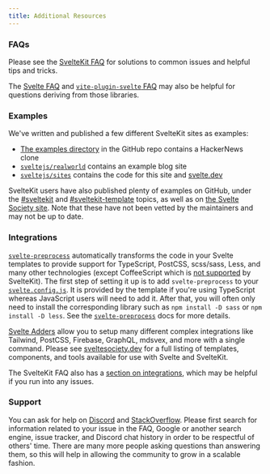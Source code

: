 ```yaml
---
title: Additional Resources
---
```


### FAQs

Please see the [SvelteKit FAQ](/faq) for solutions to common issues and helpful tips and tricks.

The [Svelte FAQ](https://svelte.dev/faq) and [`vite-plugin-svelte` FAQ](https://github.com/sveltejs/vite-plugin-svelte/blob/main/docs/faq.md) may also be helpful for questions deriving from those libraries.

### Examples

We've written and published a few different SvelteKit sites as examples:

- [The examples directory](https://github.com/sveltejs/kit/tree/master/examples) in the GitHub repo contains a HackerNews clone
- [`sveltejs/realworld`](https://github.com/sveltejs/realworld) contains an example blog site
- [`sveltejs/sites`](https://github.com/sveltejs/sites) contains the code for this site and [svelte.dev](https//svelte.dev/)

SvelteKit users have also published plenty of examples on GitHub, under the [#sveltekit](https://github.com/topics/sveltekit) and [#sveltekit-template](https://github.com/topics/sveltekit-template) topics, as well as on [the Svelte Society site](https://sveltesociety.dev/templates#svelte-kit). Note that these have not been vetted by the maintainers and may not be up to date.

### Integrations

[`svelte-preprocess`](https://github.com/sveltejs/svelte-preprocess) automatically transforms the code in your Svelte templates to provide support for TypeScript, PostCSS, scss/sass, Less, and many other technologies (except CoffeeScript which is [not supported](https://github.com/sveltejs/kit/issues/2920#issuecomment-996469815) by SvelteKit). The first step of setting it up is to add `svelte-preprocess` to your [`svelte.config.js`](#configuration). It is provided by the template if you're using TypeScript whereas JavaScript users will need to add it. After that, you will often only need to install the corresponding library such as `npm install -D sass` or `npm install -D less`. See the [`svelte-preprocess`](https://github.com/sveltejs/svelte-preprocess) docs for more details.

[Svelte Adders](https://sveltesociety.dev/templates#adders) allow you to setup many different complex integrations like Tailwind, PostCSS, Firebase, GraphQL, mdsvex, and more with a single command. Please see [sveltesociety.dev](https://sveltesociety.dev/) for a full listing of templates, components, and tools available for use with Svelte and SvelteKit.

The SvelteKit FAQ also has a [section on integrations](/faq#integrations), which may be helpful if you run into any issues.

### Support

You can ask for help on [Discord](https://svelte.dev/chat) and [StackOverflow](https://stackoverflow.com/questions/tagged/sveltekit). Please first search for information related to your issue in the FAQ, Google or another search engine, issue tracker, and Discord chat history in order to be respectful of others' time. There are many more people asking questions than answering them, so this will help in allowing the community to grow in a scalable fashion.
